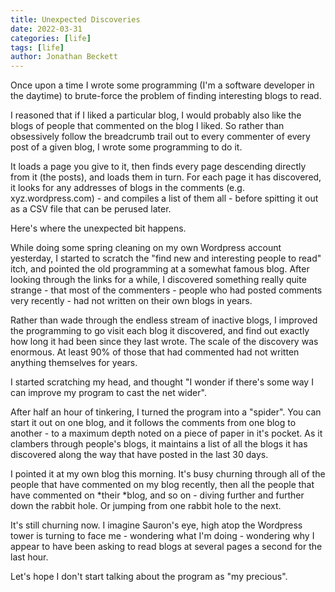 ```yaml
---
title: Unexpected Discoveries
date: 2022-03-31
categories: [life]
tags: [life]
author: Jonathan Beckett
---
```


Once upon a time I wrote some programming (I'm a software developer in the daytime) to brute-force the problem of finding interesting blogs to read.

I reasoned that if I liked a particular blog, I would probably also like the blogs of people that commented on the blog I liked. So rather than obsessively follow the breadcrumb trail out to every commenter of every post of a given blog, I wrote some programming to do it.

It loads a page you give to it, then finds every page descending directly from it (the posts), and loads them in turn. For each page it has discovered, it looks for any addresses of blogs in the comments (e.g. xyz.wordpress.com) - and compiles a list of them all - before spitting it out as a CSV file that can be perused later.

Here's where the unexpected bit happens.

While doing some spring cleaning on my own Wordpress account yesterday, I started to scratch the "find new and interesting people to read" itch, and pointed the old programming at a somewhat famous blog. After looking through the links for a while, I discovered something really quite strange - that most of the commenters - people who had posted comments very recently - had not written on their own blogs in years.

Rather than wade through the endless stream of inactive blogs, I improved the programming to go visit each blog it discovered, and find out exactly how long it had been since they last wrote. The scale of the discovery was enormous. At least 90% of those that had commented had not written anything themselves for years.

I started scratching my head, and thought "I wonder if there's some way I can improve my program to cast the net wider".

After half an hour of tinkering, I turned the program into a "spider". You can start it out on one blog, and it follows the comments from one blog to another - to a maximum depth noted on a piece of paper in it's pocket. As it clambers through people's blogs, it maintains a list of all the blogs it has discovered along the way that have posted in the last 30 days.

I pointed it at my own blog this morning. It's busy churning through all of the people that have commented on my blog recently, then all the people that have commented on *their *blog, and so on - diving further and further down the rabbit hole. Or jumping from one rabbit hole to the next.

It's still churning now. I imagine Sauron's eye, high atop the Wordpress tower is turning to face me - wondering what I'm doing - wondering why I appear to have been asking to read blogs at several pages a second for the last hour.

Let's hope I don't start talking about the program as "my precious".